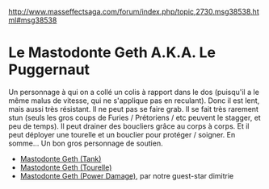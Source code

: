 http://www.masseffectsaga.com/forum/index.php/topic,2730.msg38538.html#msg38538

Le Mastodonte Geth A.K.A. Le Puggernaut
=======================================

Un personnage à qui on a collé un colis à rapport dans le dos (puisqu'il a le même malus de vitesse, qui ne s'applique pas en reculant). Donc il est lent, mais aussi très résistant. Il ne peut pas se faire grab. Il se fait très rarement stun (seuls les gros coups de Furies / Prétoriens / etc peuvent le stagger, et peu de temps). Il peut drainer des boucliers grâce au corps à corps. Et il peut déployer une tourelle et un bouclier pour protéger / soigner.
En somme... Un bon gros personnage de soutien.


 * [Mastodonte Geth (Tank)](mastodonte-geth/tank.md)
 * [Mastodonte Geth (Tourelle)](#)
 * [Mastodonte Geth (Power Damage)](#), par notre guest-star dimitrie
 
